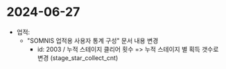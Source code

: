 # 2024-06-27

- 업적:
    - "SOMNIS 업적용 사용자 통계 구성" 문서 내용 변경
      -  id: 2003 / 누적 스테이지 클리어 횟수 => 누적 스테이지 별 획득 갯수로 변경 (stage_star_collect_cnt)